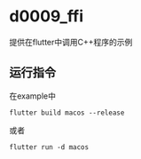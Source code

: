 # d0009_ffi

提供在flutter中调用C++程序的示例

## 运行指令

在example中

`flutter build macos --release`

或者 

`flutter run -d macos`


